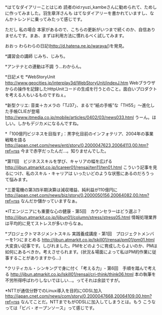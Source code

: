 *はてなダイアリーことはじめ
読者のid:ryuzi_kambeさんに勧められて、ためしに作ってみました。羽生章洋さんも はてなダイアリーを書かれていますし、なんかトレンドに乗ってみたって感じです。

ただし 私の場合 本家があるので、こちらの更新がいつまで続くのか、自信ありませんです。まあ、まずは利用方法に慣れるべく試してみます。

おおっ わらわらの日記(http://d.hatena.ne.jp/waraya/)を発見。

*講習会の講師
じみち、じみち。

*アンテナとの連動は不調
う…わからん。

*日記メモ
*WebStoryUnit
http://www.geocities.jp/interplay3d/WebStoryUnit/indexJ.htm
Webブラウザからの操作を記録したHttpUnitコードの生成を行うとのこと。面白いプロダクトを考える人もいるものですねぇ。

*新型クリエ: 音楽＋カメラの「TJ37」、まるで“紙の手帳”な「TH55」～進化した手帳CLIEが登場 http://www.itmedia.co.jp/mobile/articles/0402/03/news033.html うーん。ほしい。しかもデジカメになるんですね。

*「100億円ビジネスを目指す」：黒字化目前のインフォテリア、2004年の事業戦略を語る
http://japan.cnet.com/news/ent/story/0,2000047623,20064113,00.htm?ref=rss
今まで赤字だったんだ…。知りませんでした。

*第11回　ビジネススキルを学び、キャリアの幅を広げる
http://jibun.atmarkit.co.jp/lcareer01/rensai/ten11/ten01.html
こういう記事を見るにつけ、私のスキル・キャリアは いったいどのような状態にあるのだろうって悩みます。

*三菱電機の第3四半期決算は減収増益、純利益が110億円に
http://japan.cnet.com/news/biz/story/0,2000050156,20064082,00.htm?ref=rss
なんだか儲かっていますなぁ。

*ITエンジニアにも重要な心の健康 - 第5回　カウンセラーはどう選ぶ？
http://jibun.atmarkit.co.jp/ljibun01/column/stress/stress05.html
情報処理業界は平均的に見てストレスが多いからなぁ。

*プロジェクトマネジメントスキル 実践養成講座 - 第1回　プロジェクトメンバーを1つにまとめる
http://jibun.atmarkit.co.jp/lskill01/rensai/pm01/pm01.html
大変良い記事です。しびれました。PMをどのように育成したらよいのか、PMは如何にあるべきか。考えさせられます。(状況＆場面によって私はPM的作業に従事することがありますから…)

*クリティカル・シンキングで身に付く「考える力」- 第6回　手順を踏んで考える
http://jibun.atmarkit.co.jp/lskill01/rensai/cri-think/think06.html
本の執筆を不労所得呼ばわりしないでほしい…。ってそれは余談ですが。

*NTTが通信分野でのLinux導入を目的にODSL加入
http://japan.cnet.com/news/com/story/0,2000047668,20064109,00.htm?ref=rss
なんてことだ。NTTまでもがODSLに加入してしまうとは。もう こうなっては「ビバ・オープンソース」って感じです。

